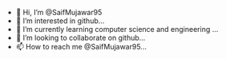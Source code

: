 - 👋 Hi, I’m @SaifMujawar95
- 👀 I’m interested in github...
- 🌱 I’m currently learning computer science and engineering ...
- 💞️ I’m looking to collaborate on github...
- 📫 How to reach me @SaifMujawar95...

<!---
SaifMujawar95/SaifMujawar95 is a ✨ special ✨ repository because its `README.md` (this file) appears on your GitHub profile.
You can click the Preview link to take a look at your changes.
--->
